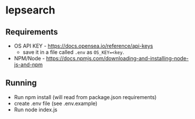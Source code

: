 # lepsearch

## Requirements
- OS API KEY - https://docs.opensea.io/reference/api-keys
  - save it in a file called ```.env``` as ```OS_KEY=<key```.
- NPM/Node - https://docs.npmjs.com/downloading-and-installing-node-js-and-npm

## Running
- Run npm install (will read from package.json requirements)
- create .env file (see .env.example)
- Run node index.js
